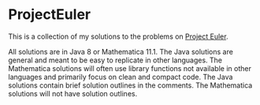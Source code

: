 # ProjectEuler

This is a collection of my solutions to the problems on [Project Euler](https://projecteuler.net/).

All solutions are in Java 8 or Mathematica 11.1. The Java solutions are general and meant to be easy to replicate in other languages. The Mathematica solutions will often use library functions not available in other languages and primarily focus on clean and compact code. The Java solutions contain brief solution outlines in the comments. The Mathematica solutions will not have solution outlines.
